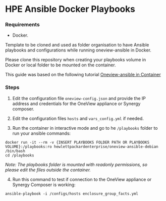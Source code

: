 # HPE Ansible Docker Playbooks 


### Requirements
* Docker.

Template to be cloned and used as folder organisation to have Ansible playbooks and configurations while running oneview-ansible in Docker.

Please clone this repository when creating your playbooks volume in Docker or local folder to be mounted on the container.

This guide was based on the following  tutorial [Oneview-ansible in Container](https://github.com/HewlettPackard/oneview-ansible-samples/blob/master/oneview-ansible-in-container/oneview-ansible-in-container.md)


### Steps

1) Edit the configuration file `oneview-config.json` and provide the IP address and credentials for the OneView appliance or Synergy composer.

2) Edit the configuration files `hosts` and `vars_config.yml` if needed.

3) Run the container in interactive mode and go to he `/playbooks` folder to run your ansible commands:

```
docker run -it --rm -v {INSERT PLAYBOOKS FOLDER PATH OR PLAYBOOKS VOLUME}:/playbooks:ro hewlettpackardenterprise/oneview-ansible-debian /bin/bash
cd /playbooks
```
*Note: The playbooks folder is mounted with readonly permissions, so please edit the files outside the container.*

4) Run this command to test if connection to the OneView appliance or Synergy Composer is working:

```
ansible-playbook -i /configs/hosts enclosure_group_facts.yml
```
